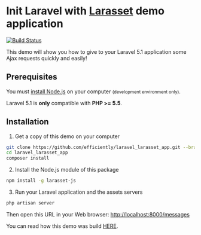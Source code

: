 Init Laravel with [Larasset](https://github.com/efficiently/larasset/tree/1.2) demo application
===========================================

[![Build Status](https://travis-ci.org/efficiently/laravel_larasset_app.svg?branch=turbo5-l5.1)](https://travis-ci.org/efficiently/laravel_larasset_app)

This demo will show you how to give to your Laravel 5.1 application some Ajax requests quickly and easily!

Prerequisites
-------------

You must [install Node.js](http://nodejs.org) on your computer <small>(development environment only)</small>.

Laravel 5.1 is **only** compatible with **PHP >= 5.5**.


Installation
------------

1. Get a copy of this demo on your computer

  ```sh
  git clone https://github.com/efficiently/laravel_larasset_app.git --branch turbo5-l5.1
  cd laravel_larasset_app
  composer install
  ```

2. Install the Node.js module of this package

  ```sh
  npm install -g larasset-js
  ```

3. Run your Laravel application and the assets servers

  ```sh
  php artisan server
  ```

  Then open this URL in your Web browser: [http://localhost:8000/messages](http://localhost:8000/messages)

  You can read how this demo was build [HERE](https://github.com/efficiently/larasset/wiki/Server-generated-JavaScript-Responses).

